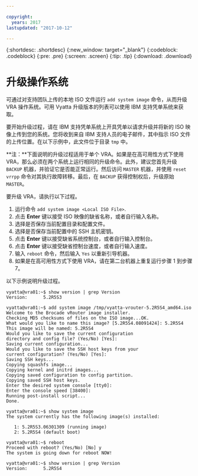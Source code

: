 ```yaml
---

copyright:
  years: 2017
lastupdated: "2017-10-12"

---
```


{:shortdesc: .shortdesc}
{:new_window: target="_blank"}
{:codeblock: .codeblock}
{:pre: .pre}
{:screen: .screen}
{:tip: .tip}
{:download: .download}

# 升级操作系统
可通过对支持团队上传的本地 ISO 文件运行 ``add system image`` 命令，从而升级 VRA 操作系统。可用 Vyatta 升级版本的列表可以使用 IBM 支持凭单系统来获取。

要开始升级过程，请在 IBM 支持凭单系统上开具凭单以请求升级并将新的 ISO 映像上传到您的系统。您将收到来自 IBM 支持人员的电子邮件，其中指示 ISO 文件的上传位置。在以下示例中，此文件位于目录 ``tmp`` 中。

**注：**下面说明的升级过程适用于单个 VRA。如果是在高可用性方式下使用 VRA，那么必须在两个系统上运行相同的升级命令。此外，建议您首先升级 `BACKUP` 机器，并验证它是否能正常运行。然后访问 `MASTER` 机器，并使用 `reset vrrpp` 命令对其执行故障转移。最后，在 `BACKUP` 获得控制权后，升级原始 `MASTER`。

要升级 VRA，请执行以下过程。

1. 运行命令 ``add system image <Local ISO File>``.
2. 点击 **Enter** 键以接受 ISO 映像的缺省名称，或者自行输入名称。
3. 选择是否保存当前配置目录和配置文件。
4. 选择是否保存当前配置中的 SSH 主机密钥。
5. 点击 **Enter** 键以接受缺省系统控制台，或者自行输入控制台。
6. 点击 **Enter** 键以接受缺省控制台速度，或者自行输入速度。
7. 输入 `reboot` 命令，然后输入 `Yes` 以重新引导机器。
8. 如果是在高可用性方式下使用 VRA，请在第二台机器上重复运行步骤 1 到步骤 7。

以下示例说明升级过程。

```
vyatta@vra01:~$ show version | grep Version
Version:      5.2R5S3

vyatta@vra01:~$ add system image /tmp/vyatta-vrouter-5.2R5S4_amd64.iso
Welcome to the Brocade vRouter image installer.
Checking MD5 checksums of files on the ISO image...OK.
What would you like to name this image? [5.2R5S4.08091424]: 5.2R5S4
This image will be named: 5.2R5S4
Would you like to save the current configuration
directory and config file? (Yes/No) [Yes]:
Saving current configuration...
Would you like to save the SSH host keys from your
current configuration? (Yes/No) [Yes]:
Saving SSH keys...
Copying squashfs image...
Copying kernel and initrd images...
Copying saved configuration to config partition.
Copying saved SSH host keys.
Enter the desired system console [tty0]:
Enter the console speed [38400]:
Running post-install script...
Done.

vyatta@vra01:~$ show system image
The system currently has the following image(s) installed:

   1: 5.2R5S3.06301309 (running image)
   2: 5.2R5S4 (default boot)

vyatta@vra01:~$ reboot
Proceed with reboot? (Yes/No) [No] y
The system is going down for reboot NOW!

vyatta@vra01:~$ show version | grep Version
Version:      5.2R5S4
```
